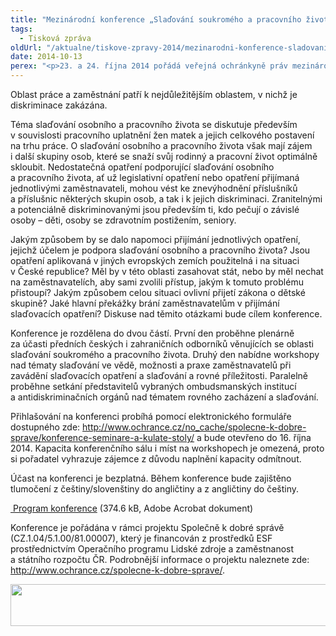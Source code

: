 ```yaml
---
title: "Mezinárodní konference „Slaďování soukromého a pracovního života/Work-life balance“"
tags:
  - Tisková zpráva
oldUrl: "/aktualne/tiskove-zpravy-2014/mezinarodni-konference-sladovani-soukromeho-a-pracovniho-zivotawork-life-balance"
date: 2014-10-13
perex: "<p>23. a 24. října 2014 pořádá veřejná ochránkyně práv mezinárodní konferenci „Slaďování soukromého a pracovního života/Work-life balance“.</p>"
---
```


<!-- imported from the old website -->

<p>Oblast práce a zaměstnání patří k nejdůležitějším oblastem, v nichž je diskriminace zakázána.</p><p>Téma slaďování osobního a pracovního života se diskutuje především v souvislosti pracovního uplatnění žen matek a jejich celkového postavení na trhu práce. O slaďování osobního a pracovního života však mají zájem i další skupiny osob, které se snaží svůj rodinný a pracovní život optimálně skloubit. Nedostatečná opatření podporující slaďování osobního a pracovního života, ať už legislativní opatření nebo opatření přijímaná jednotlivými zaměstnavateli, mohou vést ke znevýhodnění příslušníků a příslušnic některých skupin osob, a tak i k jejich diskriminaci. Zranitelnými a potenciálně diskriminovanými jsou především ti, kdo pečují o závislé osoby – děti, osoby se zdravotním postižením, seniory.</p><p>Jakým způsobem by se dalo napomoci přijímání jednotlivých opatření, jejichž účelem je podpora slaďování osobního a pracovního života? Jsou opatření aplikovaná v jiných evropských zemích použitelná i na situaci v České republice? Měl by v této oblasti zasahovat stát, nebo by měl nechat na zaměstnavatelích, aby sami zvolili přístup, jakým k tomuto problému přistoupí? Jakým způsobem celou situaci ovlivní přijetí zákona o dětské skupině? Jaké hlavní překážky brání zaměstnavatelům v přijímání slaďovacích opatření? Diskuse nad těmito otázkami bude cílem konference.</p><p>Konference je rozdělena do dvou částí. První den proběhne plenárně za účasti předních českých i zahraničních odborníků věnujících se oblasti slaďování soukromého a pracovního života. Druhý den nabídne workshopy nad tématy slaďování ve vědě, možnosti a praxe zaměstnavatelů při zavádění slaďovacích opatření a slaďování a rovné příležitosti. Paralelně proběhne setkání představitelů vybraných ombudsmanských institucí a antidiskriminačních orgánů nad tématem rovného zacházení a slaďování.</p><p>Přihlašování na konferenci probíhá pomocí elektronického formuláře dostupného zde: <a href="https://www.ochrance.cz/no_cache/spolecne-k-dobre-sprave/konference-seminare-a-kulate-stoly/">http://www.ochrance.cz/no_cache/spolecne-k-dobre-sprave/konference-seminare-a-kulate-stoly/</a> a bude otevřeno do 16. října 2014. Kapacita konferenčního sálu i míst na workshopech je omezená, proto si pořadatel vyhrazuje zájemce z důvodu naplnění kapacity odmítnout.</p><p>Účast na konferenci je bezplatná. Během konference bude zajištěno tlumočení z češtiny/slovenštiny do angličtiny a z angličtiny do češtiny.</p><p><a title="Otevření do nového okna" href="/uploads-import/Konference/Konference_2014/Sladovani-pracovniho-zivota.pdf" target="_blank"> Program konference</a> (374.6 kB, Adobe Acrobat dokument)</p><p>Konference je pořádána v rámci projektu Společně k dobré správě (CZ.1.04/5.1.00/81.00007), který je financován z prostředků ESF prostřednictvím Operačního programu Lidské zdroje a zaměstnanost a státního rozpočtu ČR. Podrobnější informace o projektu naleznete zde: <a href="https://www.ochrance.cz/spolecne-k-dobre-sprave/">http://www.ochrance.cz/spolecne-k-dobre-sprave/</a>.</p><p><img src="https://www.ochrance.cz/uploads/RTEmagicC_esf_eu_10.jpg.jpg" height="67" width="622" alt="" /></p>
